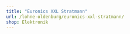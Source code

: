 ```yaml
---
title: "Euronics XXL Stratmann"
url: /lohne-oldenburg/euronics-xxl-stratmann/
shop: Elektronik
---
```

